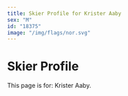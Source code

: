 ```yaml
---
title: Skier Profile for Krister Aaby
sex: "M"
id: "18375"
image: "/img/flags/nor.svg" 
---
```


# Skier Profile

This page is for: Krister Aaby.
    